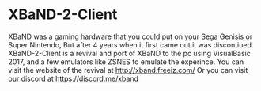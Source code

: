 # XBaND-2-Client
 XBaND was a gaming hardware that you could put on your Sega Genisis or Super Nintendo, But after 4 years when it first came out it was discontiued.
 XBaND-2-Client is a revival and port of XBaND to the pc using VisualBasic 2017, and a few emulators like ZSNES to emulate the experince.
 You can visit the website of the revival at http://xband.freeiz.com/
 Or you can visit our discord at	https://discord.me/xband
